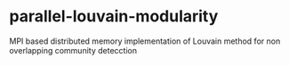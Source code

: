 parallel-louvain-modularity
===========================

MPI based distributed memory implementation of Louvain method for non overlapping community detecction 
